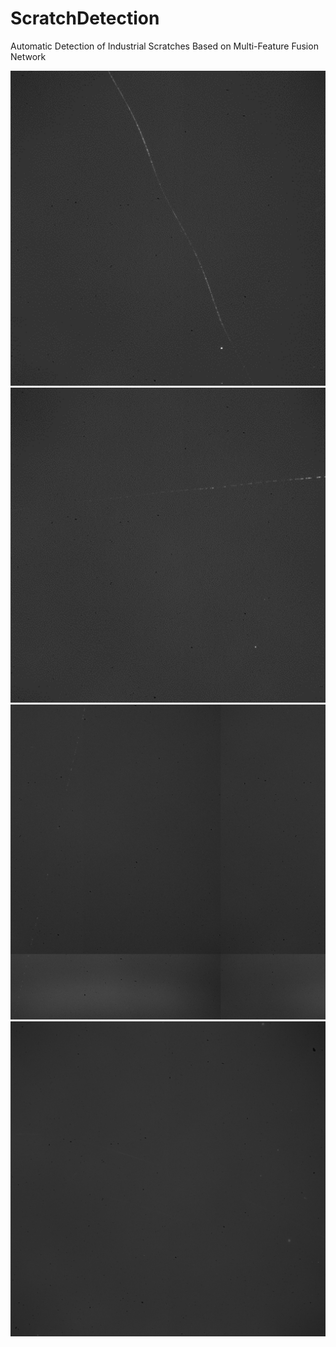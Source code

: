 # ScratchDetection

Automatic Detection of Industrial Scratches Based on Multi-Feature Fusion Network

![image](https://github.com/love6tao/ScratchDetection/blob/master/GIF/image19.GIF) 
![image](https://github.com/love6tao/ScratchDetection/blob/master/GIF/image20.GIF) 
![image](https://github.com/love6tao/ScratchDetection/blob/master/GIF/image21.GIF) 
![image](https://github.com/love6tao/ScratchDetection/blob/master/GIF/image22.GIF) 
